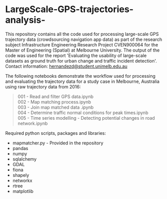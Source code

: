 # LargeScale-GPS-trajectories-analysis-

This repository contains all the code used for processing large-scale GPS trajectory data (crowdsourcing navigation app data) as part of the research subject Infrastructure Engineering Research Project CVEN900064 for the Master of Engineering (Spatial) at Melbourne University. The output of the code was used for the report 'Evaluating the usability of large-scale datasets as ground truth for urban change and traffic incident detection'. Contact information: hernandezd@student.unimelb.edu.au

The following notebooks demonstrate the workflow used for processing and evaluating the trajectory data for a study case in Melbourne, Australia using raw trajectory data from 2016: 

> 001 - Read and filter GPS data.ipynb <br>
> 002 - Map matching process.ipynb <br>
> 003 - Join map matched data .ipynb <br>
> 004 - Determine traffic normal conditions for peak times.ipynb <br> 
> 005 - Time series modelling - Detecting potential changes in road network.ipynb <br>

Required python scripts, packages and libraries:

-  mapmatcher.py - Provided in the repository
-  pandas
-  numpy 
-  sqlalchemy
-  GDAL 
-  fiona
-  shapely
-  networkx
-  rtree
-  matplotlib

